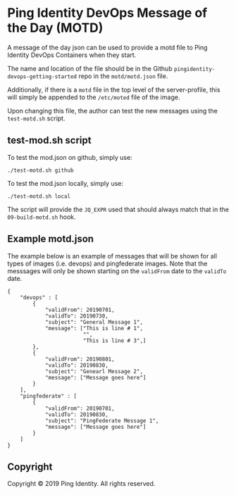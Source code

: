 # Ping Identity DevOps Message of the Day (MOTD)

A message of the day json can be used to provide a motd file to Ping Identity DevOps Containers when they start.

The name and location of the file should be in the Github `pingidentity-devops-getting-started` repo in the
`motd/motd.json` file.

Additionally, if there is a `motd` file in the top level of the server-profile, this will simply 
be appended to the `/etc/moted` file of the image.

Upon changing this file, the author can test the new messages using the `test-motd.sh` script.

## test-mod.sh script

To test the mod.json on github, simply use:

    ./test-motd.sh github

To test the mod.json locally, simply use:

    ./test-motd.sh local

The script will provide the `JQ_EXPR` used that should always match that in the
`09-build-motd.sh` hook.

## Example motd.json

The example below is an example of messages that will be shown for all types of 
images (i.e. devops) and pingfederate images.  Note that the messsages will only
be shown starting on the `validFrom` date to the `validTo` date.

```
{
    "devops" : [
        {
            "validFrom": 20190701,
            "validTo": 20190730,
            "subject": "General Message 1",
            "message": ["This is line # 1",
                        "",
                        "This is line # 3",]
        },     
        {
            "validFrom": 20190801,
            "validTo": 20190830,
            "subject": "Genearl Message 2",
            "message": ["Message goes here"]
        }
    ],
    "pingfederate" : [
        {
            "validFrom": 20190701,
            "validTo": 20190830,
            "subject": "PingFederate Message 1",
            "message": ["Message goes here"]
        }
    ]
}
```

## Copyright

Copyright © 2019 Ping Identity. All rights reserved.
